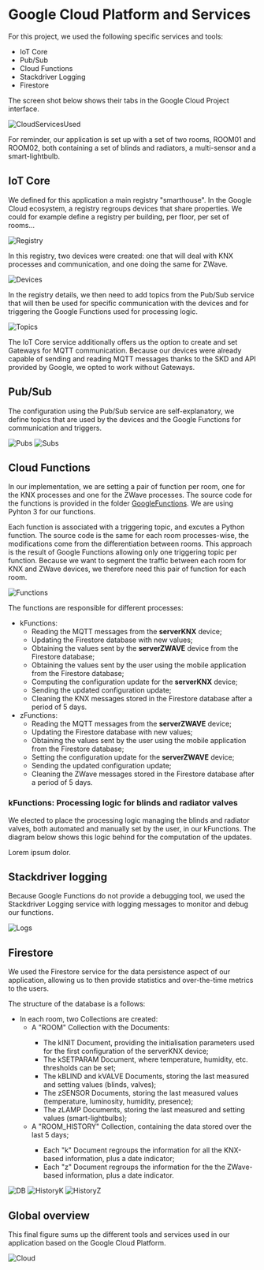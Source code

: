 # Google Cloud Platform and Services

For this project, we used the following specific services and tools:
- IoT Core
- Pub/Sub
- Cloud Functions
- Stackdriver Logging
- Firestore

The screen shot below shows their tabs in the Google Cloud Project interface.

![CloudServicesUsed](GoogleMedia/SmartBuildingCloudServices.png)

For reminder, our application is set up with a set of two rooms, ROOM01 and ROOM02, both containing a set of blinds and radiators, a multi-sensor and a smart-lightbulb.

## IoT Core

We defined for this application a main registry "smarthouse". In the Google Cloud ecosystem, a registry regroups devices that share properties. We could for example define a registry per building, per floor, per set of rooms...

![Registry](GoogleMedia/SmartBuildingRegistry.png)

In this registry, two devices were created: one that will deal with KNX processes and communication, and one doing the same for ZWave.

![Devices](GoogleMedia/SmartBuildingDevices.png)

In the registry details, we then need to add topics from the Pub/Sub service that will then be used for specific communication with the devices and for triggering the Google Functions used for processing logic.

![Topics](GoogleMedia/SmartBuildingTopics.png)

The IoT Core service additionally offers us the option to create and set Gateways for MQTT communication. Because our devices were already capable of sending and reading MQTT messages thanks to the SKD and API provided by Google, we opted to work without Gateways.

## Pub/Sub

The configuration using the Pub/Sub service are self-explanatory, we define topics that are used by the devices and the Google Functions for communication and triggers.

![Pubs](GoogleMedia/SmartBuildingPubs.png)
![Subs](GoogleMedia/SmartBuildingSubs.png)

## Cloud Functions

In our implementation, we are setting a pair of function per room, one for the KNX processes and one for the ZWave processes. The source code for the functions is provided in the folder [GoogleFunctions](GoogleFunctions). We are using Pyhton 3 for our functions.

Each function is associated with a triggering topic, and excutes a Python function. The source code is the same for each room processes-wise, the modifications come from the differentiation between rooms. This approach is the result of Google Functions allowing only one triggering topic per function. Because we want to segment the traffic between each room for KNX and ZWave devices, we therefore need this pair of function for each room.

![Functions](GoogleMedia/SmartBuildingFunctions.png)

The functions are responsible for different processes:
- kFunctions:
  - Reading the MQTT messages from the **serverKNX** device;
  - Updating the Firestore database with new values;
  - Obtaining the values sent by the **serverZWAVE** device from the Firestore database;
  - Obtaining the values sent by the user using the mobile application from the Firestore database;
  - Computing the configuration update for the **serverKNX** device;
  - Sending the updated configuration update;
  - Cleaning the KNX messages stored in the Firestore database after a period of 5 days.
- zFunctions:
  - Reading the MQTT messages from the **serverZWAVE** device;
  - Updating the Firestore database with new values;
  - Obtaining the values sent by the user using the mobile application from the Firestore database;
  - Setting the configuration update for the **serverZWAVE** device;
  - Sending the updated configuration update;
  - Cleaning the ZWave messages stored in the Firestore database after a period of 5 days.

### kFunctions: Processing logic for blinds and radiator valves

We elected to place the processing logic managing the blinds and radiator valves, both automated and manually set by the user, in our kFunctions. The diagram below shows this logic behind for the computation of the updates.

Lorem ipsum dolor.

## Stackdriver logging

Because Google Functions do not provide a debugging tool, we used the Stackdriver Logging service with logging messages to monitor and debug our functions.

![Logs](GoogleMedia/SmartBuildingLogs.png)

## Firestore

We used the Firestore service for the data persistence aspect of our application, allowing us to then provide statistics and over-the-time metrics to the users.

The structure of the database is a follows:
- In each room, two Collections are created:
  - A "ROOM<number>" Collection with the Documents:
    - The kINIT Document, providing the initialisation parameters used for the first configuration of the serverKNX device;
    - The kSETPARAM Document, where temperature, humidity, etc. thresholds can be set;
    - The kBLIND and kVALVE Documents, storing the last measured and setting values (blinds, valves);
    - The zSENSOR Documents, storing the last measured values (temperature, luminosity, humidity, presence);
    - The zLAMP Documents, storing the last measured and setting values (smart-lightbulbs);
  - A "ROOM<number>_HISTORY" Collection, containing the data stored over the last 5 days;
    - Each "k" Document regroups the information for all the KNX-based information, plus a date indicator;
    - Each "z" Document regroups the information for the the ZWave-based information, plus a date indicator.

![DB](GoogleMedia/SmartBuildingDB.png)
![HistoryK](GoogleMedia/SmartBuildingHistoryk.png)
![HistoryZ](GoogleMedia/SmartBuildingHistoryz.png)

## Global overview

This final figure sums up the different tools and services used in our application based on the Google Cloud Platform.

![Cloud](GoogleMedia/Cloud.png)
